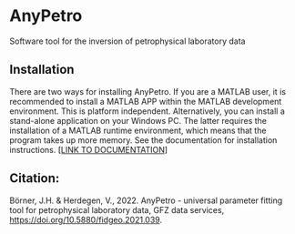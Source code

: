 # AnyPetro
Software tool for the inversion of petrophysical laboratory data

## Installation
There are two ways for installing AnyPetro. If you are a MATLAB user, it is recommended to install a MATLAB APP within the MATLAB development environment. This is platform independent. Alternatively, you can install a stand-alone application on your Windows PC. The latter requires the installation of a MATLAB runtime environment, which means that the program takes up more memory. See the documentation for installation instructions. [[LINK TO DOCUMENTATION]](documentation/AnyPetro_documentation.pdf)

## Citation:

Börner, J.H. & Herdegen, V., 2022. AnyPetro - universal  parameter fitting tool for petrophysical laboratory data, GFZ data services, https://doi.org/10.5880/fidgeo.2021.039.
